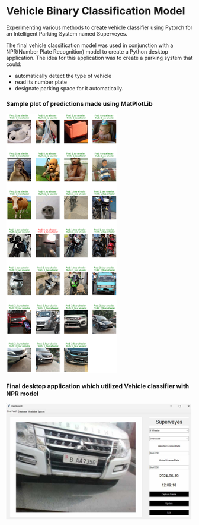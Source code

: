 # Vehicle Binary Classification Model 
Experimenting various methods to create vehicle classifier using Pytorch for an Intelligent Parking System named Superveyes.

The final vehicle classification model was used in conjunction with a NPR(Number Plate Recognition) model to create a Python desktop application.
The idea for this application was to create a parking system that could:
<ul>
<li>automatically detect the type of vehicle</li>
<li>read its number plate</li>
<li>designate parking space for it automatically.</li>
</ul>

### Sample plot of predictions made using MatPlotLib</i></figcaption>
<img src="https://github.com/yunidh/vehicle_classifier/blob/main/images/result.png" width="300">

<br/>

### Final desktop application which utilized Vehicle classifier with NPR model
<img src="https://github.com/yunidh/vehicle_classifier/blob/main/images/desktop%20example.jpg" width="500">
  
